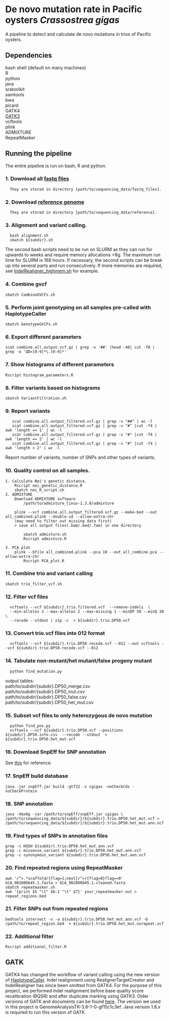 # De novo mutation rate in Pacific oysters _Crassostrea gigas_
A pipeline to detect and calculate de novo mutations in trios of Pacific oysters. 

## Dependencies 
bash shell (default on many machines) \
R \
python \
java \
sratoolkit \
samtools \
bwa \
picard \
GATK4 \
[GATK3](#gatk)\
vcftools \
plink \
ADMIXTURE \
RepeatMasker

## Running the pipeline
The entire pipeline is run on bash, R and python.

### 1. Download all [fastq files](https://www.ncbi.nlm.nih.gov/bioproject/566001)
      They are stored in directory [path/to/sequencing_data/fastq_files].
### 2. Download [reference genome](https://www.ncbi.nlm.nih.gov/assembly/GCA_902806645.1)
      They are stored in directory [path/to/sequencing_data/reference].
### 3. Alignment and variant calling.
      bash alignment.sh
      sbatch ${subdir}.sh
The second bash scripts need to be run on SLURM as they can run for upwards to weeks and require memory allocations >8g. 
The maximum run time for SLURM is 168 hours. If necessary, the second scripts can be break up into several parts and run consecutively. 
If more memories are required, see [IndelRealigner_highmem.sh](IndelRealigner_highmem.sh) for example.
### 4. Combine gvcf
	sbatch CombineGVCFs.sh
### 5. Perform joint genotyping on all samples pre-called with HaplotypeCaller
	sbatch GenotypeGVCFs.sh
### 6. Export different parameters 
	zcat combine.all.output.vcf.gz | grep -v '##' |head -40| cut -f8 | grep -o 'QD=[0-9]*\.[0-9]*'
### 7. Show histograms of different parameters 
 	Rscript histogram_parameters.R
### 8. Filter variants based on histograms 
	sbatch VariantFiltration.sh
### 9. Report variants
       zcat combine.all.output_filtered.vcf.gz | grep -v "##" | wc -l
       zcat combine.all.output_filtered.vcf.gz | grep -v "#" |cut -f4 | awk 'length == 1' | wc -l
       zcat combine.all.output_filtered.vcf.gz | grep -v "#" |cut -f4 | awk 'length == 2' | wc -l
       zcat combine.all.output_filtered.vcf.gz | grep -v "#" |cut -f4 | awk 'length > 2' | wc -l
Report number of variants, number of SNPs and other types of variants.
### 10. Quality control on all samples. 
	1. Calculate Nei's genetic distance.
 		Rscript nei_genetic_distance.R
		sbatch nei_R_script.sh
 	2. ADMIXTURE
  		Download ADMIXTURE software
    		/path/to/admixture_linux-1.3.0/admixture
      		
		plink --vcf combine.all.output_filtered.vcf.gz --make-bed --out all_combined.plink --double-id --allow-extra-chr
		(may need to filter out missing data first)
  		> save all output files(.bam/.bed/.fam) in one directory
  		
    		sbatch admixture.sh
      		Rscript admixture.R

  	3. PCA plot
   		plink --bfile all_combined.plink --pca 10 --out all_combine.pca --allow-extra-chr
     		Rscript PCA_plot.R

### 11. Combine trio and variant calling 
	sbatch trio_filter_vcf.sh
### 12. Filter vcf files
      vcftools --vcf ${subdir}.trio.filtered.vcf  --remove-indels  \
      --min-alleles 2 --max-alleles 2 --max-missing 1 --minDP 50 --minQ 30  \
      --recode --stdout | zip -c  > ${subdir}.trio.DP50.vcf
### 13. Convert trio.vcf files into 012 format 
      vcftools --vcf ${subdir}.trio.DP50.recode.vcf --012 --out vcftools --vcf ${subdir}.trio.DP50.recode.vcf --012
### 14. Tabulate non-mutant/het mutant/false progeny mutant
      python find_mutation.py
output tables: \
path/to/${subdir}/${subdir}.DP50_merge.csv \
path/to/${subdir}/${subdir}.DP50_mut.csv \
path/to/${subdir}/${subdir}.DP50_false.csv \
path/to/${subdir}/${subdir}.DP50_het_mut.csv 
### 15. Subset vcf files to only  heterozygous de novo mutation
      python find_pos.py
      vcftools --vcf ${subdir}.trio.DP50.vcf --positions ${subdir}.DP50.info.csv  --recode --stdout  >  ${subdir}.trio.DP50.het_mut.vcf
### 16. Download SnpEff for SNP annotation
See [this](https://github.com/kdews/s-latissima-mutation-annotation/tree/main) for reference. 
### 17. SnpEff build database
	java -jar snpEff.jar build -gtf22 -v cgigas -noCheckCds -noCheckProtein
### 18. SNP annotation
	java -Xmx8g -jar /path/to/snpEff/snpEff.jar cgigas \
 	/path/to/sequencing_data/${subdir}/${subdir}.trio.DP50.het_mut.vcf > /path/to/sequencing_data/${subdir}/${subdir}.trio.DP50.het_mut.ann.vcf
### 19. Find types of SNPs in annotation files
	grep -c HIGH ${subdir}.trio.DP50.het_mut.ann.vcf
 	grep -c missense_variant ${subdir}.trio.DP50.het_mut.ann.vcf
  	grep -c synonymous_variant ${subdir}.trio.DP50.het_mut.ann.vcf
### 20. Find repeated regions using RepeatMasker
	awk '/^>.*scaffold/{flag=1;next}/^>/{flag=0}flag==0' GCA_902806645.1.fasta > GCA_902806645.1.cleaned.fasta
 	sbatch repeatmasker.sh
  	awk '{print $5 "\t" $6-1 "\t" $7}' your_repeatmasker.out > repeat_regions.bed
### 21. Filter SNPs out from repeated regions 
	bedtools intersect -v -a ${subdir}.trio.DP50.het_mut.ann.vcf -b /path/to/repeat_region.bed  > ${subdir}.trio.DP50.het_mut.norepeat.vcf
### 22. Additional filter 
	Rscript additional_filter.R




 




      
## <a name="gatk">GATK</a>
GATK4 has changed the workflow of variant calling using the new version of [HaplotypeCaller](https://github.com/broadinstitute/gatk-docs/blob/master/blog-2012-to-2019/2016-06-21-Changing_workflows_around_calling_SNPs_and_indels.md?id=7847). Indel realignment using RealignerTargetCreator and IndelRealigner has since been omitted from GATK4. 
For the purpose of this project, we performed indel realignment before base quality score recalibration (BQSR) and after duplicate marking using GATK3.
Older versions of GATK and documents can be found [here](https://github.com/broadinstitute/gatk-docs).
The version we used in this project is GenomeAnalysisTK-3.8-1-0-gf15c1c3ef. Java version 1.8.x is required to run this version of GATK.



